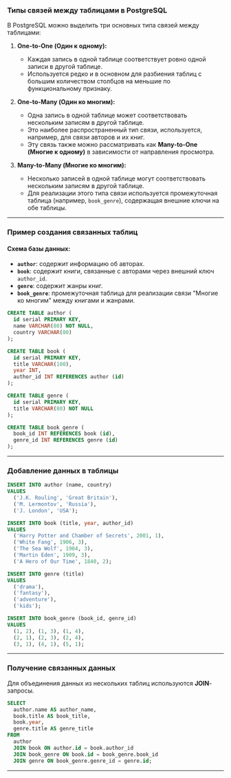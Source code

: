 ### Типы связей между таблицами в PostgreSQL

В PostgreSQL можно выделить три основных типа связей между таблицами:

1. **One-to-One (Один к одному):**
   - Каждая запись в одной таблице соответствует ровно одной записи в другой таблице.
   - Используется редко и в основном для разбиения таблиц с большим количеством столбцов на меньшие по функциональному признаку.

2. **One-to-Many (Один ко многим):**
   - Одна запись в одной таблице может соответствовать нескольким записям в другой таблице.
   - Это наиболее распространенный тип связи, используется, например, для связи авторов и их книг.
   - Эту связь также можно рассматривать как **Many-to-One (Многие к одному)** в зависимости от направления просмотра.

3. **Many-to-Many (Многие ко многим):**
   - Несколько записей в одной таблице могут соответствовать нескольким записям в другой таблице.
   - Для реализации этого типа связи используется промежуточная таблица (например, `book_genre`), содержащая внешние ключи на обе таблицы.

---

### Пример создания связанных таблиц

#### Схема базы данных:

- **`author`**: содержит информацию об авторах.
- **`book`**: содержит книги, связанные с авторами через внешний ключ `author_id`.
- **`genre`**: содержит жанры книг.
- **`book_genre`**: промежуточная таблица для реализации связи "Многие ко многим" между книгами и жанрами.

```sql
CREATE TABLE author (
  id serial PRIMARY KEY,
  name VARCHAR(80) NOT NULL,
  country VARCHAR(80)
);

CREATE TABLE book (
  id serial PRIMARY KEY,
  title VARCHAR(100),
  year INT,
  author_id INT REFERENCES author (id)
);

CREATE TABLE genre (
  id serial PRIMARY KEY,
  title VARCHAR(80) NOT NULL
);

CREATE TABLE book_genre (
  book_id INT REFERENCES book (id),
  genre_id INT REFERENCES genre (id)
);
```

---

### Добавление данных в таблицы

```sql
INSERT INTO author (name, country)
VALUES
  ('J.K. Rouling', 'Great Britain'),
  ('M. Lermontov', 'Russia'),
  ('J. London', 'USA');

INSERT INTO book (title, year, author_id)
VALUES
  ('Harry Potter and Chamber of Secrets', 2001, 1),
  ('White Fang', 1906, 3),
  ('The Sea Wolf', 1904, 3),
  ('Martin Eden', 1909, 3),
  ('A Hero of Our Time', 1840, 2);

INSERT INTO genre (title)
VALUES
  ('drama'),
  ('fantasy'),
  ('adventure'),
  ('kids');

INSERT INTO book_genre (book_id, genre_id)
VALUES
  (1, 2), (1, 3), (1, 4),
  (2, 1), (2, 3), (2, 4),
  (3, 1), (4, 1), (5, 1);
```

---

### Получение связанных данных

Для объединения данных из нескольких таблиц используются **JOIN**-запросы.

```sql
SELECT
  author.name AS author_name,
  book.title AS book_title,
  book.year,
  genre.title AS genre_title
FROM
  author
  JOIN book ON author.id = book.author_id
  JOIN book_genre ON book.id = book_genre.book_id
  JOIN genre ON book_genre.genre_id = genre.id;
```

---

